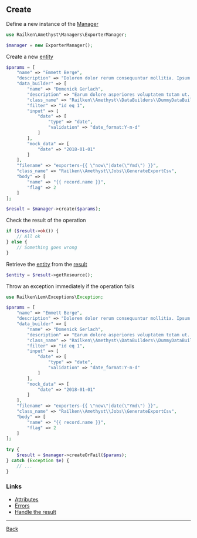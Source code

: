 ## Create

Define a new instance of the [Manager](manager.md)

```php
use Railken\Amethyst\Managers\ExporterManager;

$manager = new ExporterManager();
```

Create a new [entity](model.md)

```php
$params = [
    "name" => "Emmett Berge",
    "description" => "Dolorem dolor rerum consequuntur mollitia. Ipsum ut cupiditate at est dolore quia. Et aut est dicta rerum.",
    "data_builder" => [
        "name" => "Domenick Gerlach",
        "description" => "Earum dolore asperiores voluptatem totam ut. Omnis cum quia aspernatur laboriosam blanditiis non iure. Et sit sint expedita possimus nam dolorem eligendi.",
        "class_name" => "Railken\\Amethyst\\DataBuilders\\DummyDataBuilder",
        "filter" => "id eq 1",
        "input" => [
            "date" => [
                "type" => "date",
                "validation" => "date_format:Y-m-d"
            ]
        ],
        "mock_data" => [
            "date" => "2018-01-01"
        ]
    ],
    "filename" => "exporters-{{ \"now\"|date(\"Ymd\") }}",
    "class_name" => "Railken\\Amethyst\\Jobs\\GenerateExportCsv",
    "body" => [
        "name" => "{{ record.name }}",
        "flag" => 2
    ]
];

$result = $manager->create($params);
```

Check the result of the operation

```php
if ($result->ok()) {
    // All ok
} else {
    // Something goes wrong
}
```

Retrieve the [entity](model.md) from the [result](result.md)

```php
$entity = $result->getResource();
```

Throw an exception immediately if the operation fails

```php
use Railken\Lem\Exceptions\Exception;

$params = [
    "name" => "Emmett Berge",
    "description" => "Dolorem dolor rerum consequuntur mollitia. Ipsum ut cupiditate at est dolore quia. Et aut est dicta rerum.",
    "data_builder" => [
        "name" => "Domenick Gerlach",
        "description" => "Earum dolore asperiores voluptatem totam ut. Omnis cum quia aspernatur laboriosam blanditiis non iure. Et sit sint expedita possimus nam dolorem eligendi.",
        "class_name" => "Railken\\Amethyst\\DataBuilders\\DummyDataBuilder",
        "filter" => "id eq 1",
        "input" => [
            "date" => [
                "type" => "date",
                "validation" => "date_format:Y-m-d"
            ]
        ],
        "mock_data" => [
            "date" => "2018-01-01"
        ]
    ],
    "filename" => "exporters-{{ \"now\"|date(\"Ymd\") }}",
    "class_name" => "Railken\\Amethyst\\Jobs\\GenerateExportCsv",
    "body" => [
        "name" => "{{ record.name }}",
        "flag" => 2
    ]
];
   
try {
    $result = $manager->createOrFail($params);
} catch (Exception $e) {
    // ...
}
```

### Links
* [Attributes](attributes.md)
* [Errors](errors.md)
* [Handle the result](result.md)

---
[Back](index.md)